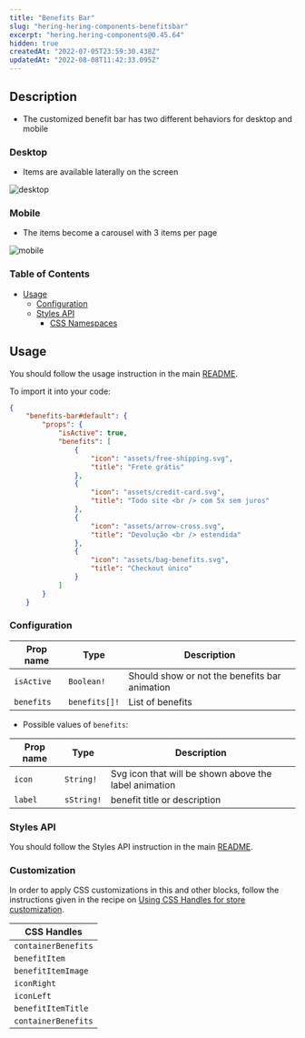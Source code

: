 ```yaml
---
title: "Benefits Bar"
slug: "hering-hering-components-benefitsbar"
excerpt: "hering.hering-components@0.45.64"
hidden: true
createdAt: "2022-07-05T23:59:30.438Z"
updatedAt: "2022-08-08T11:42:33.095Z"
---
```

## Description

- The customized benefit bar has two different behaviors for desktop and mobile

### Desktop

- Items are available laterally on the screen

![desktop](https://res.cloudinary.com/acct/image/upload/v1600183243/acct/bar-desktop_tfsu5s.png)

### Mobile

- The items become a carousel with 3 items per page

![mobile](https://res.cloudinary.com/acct/image/upload/v1600183404/acct/Captura_de_tela_de_2020-09-15_12-22-59_tcga9v.png)

### Table of Contents

- [Usage](#usage)
  - [Configuration](#configuration)
  - [Styles API](#styles-api)
    - [CSS Namespaces](#css-namespaces)

## Usage

You should follow the usage instruction in the main [README](/README.md#usage).

To import it into your code:

```JSON
{
    "benefits-bar#default": {
        "props": {
            "isActive": true,
            "benefits": [
                {
                    "icon": "assets/free-shipping.svg",
                    "title": "Frete grátis"
                },
                {
                    "icon": "assets/credit-card.svg",
                    "title": "Todo site <br /> com 5x sem juros"
                },
                {
                    "icon": "assets/arrow-cross.svg",
                    "title": "Devolução <br /> estendida"
                },
                {
                    "icon": "assets/bag-benefits.svg",
                    "title": "Checkout único"
                }
            ]
        }
    }
```

### Configuration

| Prop name  | Type          | Description                                   |
| ---------- | ------------- | --------------------------------------------- |
| `isActive` | `Boolean!`    | Should show or not the benefits bar animation |
| `benefits` | `benefits[]!` | List of benefits                              |

- Possible values of `benefits`:

| Prop name | Type       | Description                                           |
| --------- | ---------- | ----------------------------------------------------- |
| `icon`    | `String!`  | Svg icon that will be shown above the label animation |
| `label`   | `sString!` | benefit title or description                          |

### Styles API

You should follow the Styles API instruction in the main [README](/README.md#styles-api).

### Customization

In order to apply CSS customizations in this and other blocks, follow the instructions given in the recipe on [Using CSS Handles for store customization](https://vtex.io/docs/recipes/style/using-css-handles-for-store-customization).

| CSS Handles         |
| ------------------- |
| `containerBenefits` |
| `benefitItem`       |
| `benefitItemImage`  |
| `iconRight`         |
| `iconLeft`          |
| `benefitItemTitle`  |
| `containerBenefits` |